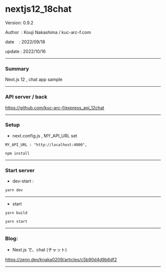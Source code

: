 ﻿# nextjs12_18chat

 Version: 0.9.2

 Author  : Kouji Nakashima / kuc-arc-f.com

 date    : 2022/09/18 

 update  : 2022/10/16

***
### Summary

Next.js 12 , chat app sample

***
### API server / back

https://github.com/kuc-arc-f/express_api_12chat

***
### Setup

* next.config.js , MY_API_URL set

```
MY_API_URL : "http://localhost:4000",
```

```
npm install
```

***
### Start server
* dev-start :

```
yarn dev
```

***
* start
```
yarn build

yarn start
```

***
### Blog:
* Next.js で、chat (チャット)

https://zenn.dev/knaka0209/articles/c5b90d4d9b6df2

***

